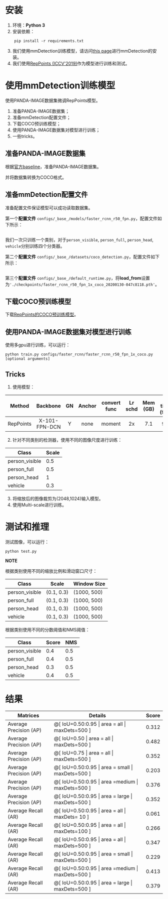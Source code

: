 # 安装
1. 环境：**Python 3**
2. 安装依赖：
```
    pip install -r requirements.txt
```
3. 我们使用mmDetection训练模型，请访问[this page](https://github.com/open-mmlab/mmdetection)进行mmDetection的安装。
4. 我们使用[RepPoints (ICCV'2019)](https://github.com/open-mmlab/mmdetection/tree/master/configs/reppoints)作为模型进行训练和测试。

# 使用mmDetection训练模型
使用PANDA-IMAGE数据集微调RepPoints模型。
1. 准备PANDA-IMAGE数据集；
2. 准备mmDetection配置文件；
3. 下载COCO预训练模型；
4. 使用PANDA-IMAGE数据集对模型进行训练；
5. 一些tricks。

## 准备PANDA-IMAGE数据集
根据[官方baseline](https://github.com/GigaVision/PANDA-Toolkit/edit/gaiic-panda)，准备PANDA-IMAGE数据集。

并将数据集转换为COCO格式。

## 准备mmDetection配置文件
准备配置文件保证模型可以成功读取数据集。

第一个**配置文件** `configs/_base_/models/faster_rcnn_r50_fpn.py`，配置文件如下所示：

```python

```

我们一次只训练一个类别，对于`person_visible`, `person_full`, `person_head`, `vehicle`分别训练四个分类器。

第二个**配置文件** `configs/_base_/datasets/coco_detection.py`，配置文件如下所示：

```python

```

第三个**配置文件** `configs/_base_/default_runtime.py`，将**load_from**设置为`'./checkpoints/faster_rcnn_r50_fpn_1x_coco_20200130-047c8118.pth'`。

## 下载COCO预训练模型
下载[RepPoints的COCO预训练模型](https://github.com/open-mmlab/mmdetection/tree/master/configs/reppoints)。

## 使用PANDA-IMAGE数据集对模型进行训练
使用多gpu进行训练，可以运行：

```shell
python train.py configs/faster_rcnn/faster_rcnn_r50_fpn_1x_coco.py [optional arguments]
```

## Tricks
1. 使用模型：

| Method    | Backbone      | GN  | Anchor | convert func | Lr schd | Mem (GB) | Inf time (fps) | box AP | Config | Download |
|:---------:|:-------------:|:---:|:------:|:------------:|:-------:|:--------:|:--------------:|:------:|:------:|:--------:|
| RepPoints | X-101-FPN-DCN | Y   | none   | moment       | 2x      | 7.1      | 9.3            | 44.2   | [config](https://github.com/open-mmlab/mmdetection/tree/master/configs/reppoints/reppoints_moment_x101_fpn_dconv_c3-c5_gn-neck+head_2x_coco.py) | [model](http://download.openmmlab.com/mmdetection/v2.0/reppoints/reppoints_moment_x101_fpn_dconv_c3-c5_gn-neck%2Bhead_2x_coco/reppoints_moment_x101_fpn_dconv_c3-c5_gn-neck%2Bhead_2x_coco_20200329-f87da1ea.pth) &#124; [log](http://download.openmmlab.com/mmdetection/v2.0/reppoints/reppoints_moment_x101_fpn_dconv_c3-c5_gn-neck%2Bhead_2x_coco/reppoints_moment_x101_fpn_dconv_c3-c5_gn-neck%2Bhead_2x_coco_20200329_132201.log.json) |

2. 针对不同类别的检测器，使用不同的图像尺度进行训练：

| Class          | Scale |
| -------------- | ----- |
| person_visible |  0.5  |
| person_full    |  0.5  |
| person_head    |   1   |
| vehicle        |  0.3  |

3. 将缩放后的图像裁剪为(2048,1024)输入模型。
4. 使用Multi-scale进行训练。

# 测试和推理
测试图像，可以运行：
```shell
python test.py
```

**NOTE**

根据类别使用不同的缩放比例和滑动窗口尺寸：

| Class          | Scale      | Window Size |
| -------------- | ---------- | ----------- |
| person_visible | (0.1, 0.3) | (1000, 500) |
| person_full    | (0.1, 0.3) | (1000, 500) |
| person_head    | (0.1, 0.3) | (1000, 500) |
| vehicle        | (0.1, 0.3) | (1000, 500) |

根据类别使用不同的分数阈值和NMS阈值：

| Class          | Score | NMS   |
| -------------- | ----- | ----- |
| person_visible |  0.4  |  0.5  |
| person_full    |  0.4  |  0.5  |
| person_head    |  0.3  |  0.5  |
| vehicle        |  0.4  |  0.5  |



# 结果

| Matrices                | Details                                           | Score |
| ----------------------- | ------------------------------------------------- | ----- |
| Average Precision  (AP) | @[ IoU=0.50:0.95 \| area =  all \| maxDets=500 ]  | 0.312 |
| Average Precision  (AP) | @[ IoU=0.50    \| area =  all \| maxDets=500 ]    | 0.482 |
| Average Precision  (AP) | @[ IoU=0.75    \| area =  all \| maxDets=500 ]    | 0.352 |
| Average Precision  (AP) | @[ IoU=0.50:0.95 \| area = small \| maxDets=500 ] | 0.203 |
| Average Precision  (AP) | @[ IoU=0.50:0.95 \| area =medium \| maxDets=500 ] | 0.376 |
| Average Precision  (AP) | @[ IoU=0.50:0.95 \| area = large \| maxDets=500 ] | 0.352 |
| Average Recall   (AR)   | @[ IoU=0.50:0.95 \| area =  all \| maxDets= 10 ]  | 0.061 |
| Average Recall   (AR)   | @[ IoU=0.50:0.95 \| area =  all \| maxDets=100 ]  | 0.266 |
| Average Recall   (AR)   | @[ IoU=0.50:0.95 \| area =  all \| maxDets=500 ]  | 0.347 |
| Average Recall   (AR)   | @[ IoU=0.50:0.95 \| area = small \| maxDets=500 ] | 0.229 |
| Average Recall   (AR)   | @[ IoU=0.50:0.95 \| area =medium \| maxDets=500 ] | 0.413 |
| Average Recall   (AR)   | @[ IoU=0.50:0.95 \| area = large \| maxDets=500 ] | 0.379 |
